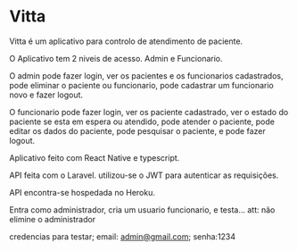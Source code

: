 # Vitta
 Vitta é um aplicativo para controlo de atendimento de paciente.
 
 O Aplicativo tem 2 niveis de acesso. Admin e Funcionario.
 
 O admin pode fazer login, ver os pacientes e os funcionarios cadastrados, pode eliminar o paciente ou funcionario, pode cadastrar um funcionario novo e fazer logout. 
 
 O funcionario pode fazer login, ver os paciente cadastrado, ver o estado do paciente se esta em espera ou atendido, pode atender o paciente, pode editar os dados do paciente, pode pesquisar o paciente, e pode fazer logout.
 
 Aplicativo feito com React Native e typescript.
 
 API feita com o Laravel. utilizou-se o JWT para autenticar as requisições.
 
 API encontra-se hospedada no Heroku.
 
 Entra como administrador, cria um usuario funcionario, e testa...
 att: não elimine o administrador
 
 credencias para testar;
 email: admin@gmail.com; senha:1234

 
